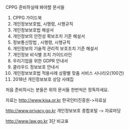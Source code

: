 CPPG 준비하실때 봐야할 문서들

1. CPPG 가이드북  
2. 개인정보보호법, 시행령, 시행규칙
3. 개인정보보호법 해설서
4. 개인정보의 안전성 확보조치 기준 해설서
5. 정보통신망법 , 시행령, 시행규칙   
6. 개인정보의 기술적 관리적 보호조치 기준 해설서
7. 개인정보 비식별 조치 가이드라인
8. 우리기업을 위한 GDPR 안내서
9. 클라우드 정보보호 안내서
10. 개인정보보호법 적용사례 상황별 맞춤 서비스 시나리오(100건)
11. 2018년 개인정보보호 상담 사례집

처음 준비하시는 분들은 위의 문서들 한번씩은 정독하세요.

자료는 http://www.kisa.or.kr
한국인터진흥원->자료실

http://www.privacy.go.kr
개인정보보호 종합포털 -> 자료마당

http://www.law.go.kr
3단 비교표
